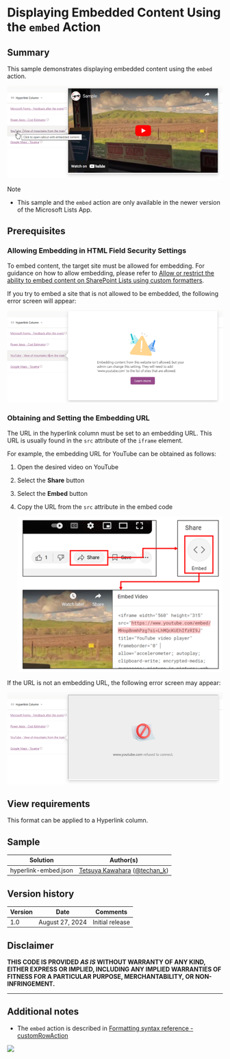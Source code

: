 # Displaying Embedded Content Using the `embed` Action

## Summary

This sample demonstrates displaying embedded content using the `embed` action.

![screenshot of the sample](./assets/screenshot.png)

> [!NOTE]  
> - This sample and the `embed` action are only available in the newer version of the Microsoft Lists App.

## Prerequisites

### Allowing Embedding in HTML Field Security Settings

To embed content, the target site must be allowed for embedding. For guidance on how to allow embedding, please refer to [Allow or restrict the ability to embed content on SharePoint Lists using custom formatters](https://go.microsoft.com/fwlink/p/?linkid=2258033).

If you try to embed a site that is not allowed to be embedded, the following error screen will appear:

![screenshot of the error screen when target site is not allowed to embed](./assets/not-allowed-screen.png)

### Obtaining and Setting the Embedding URL

The URL in the hyperlink column must be set to an embedding URL. This URL is usually found in the `src` attribute of the `iframe` element.

For example, the embedding URL for YouTube can be obtained as follows:

1. Open the desired video on YouTube
1. Select the **Share** button
1. Select the **Embed** button
1. Copy the URL from the `src` attribute in the embed code

    ![instructions on how to get the embedding URL for YouTube videos](./assets/youtube-embed-url.png)

If the URL is not an embedding URL, the following error screen may appear:

![screenshot of the error screen if the URL is not an embedding URL](./assets/refused-screen.png)

## View requirements

This format can be applied to a Hyperlink column.

## Sample

Solution|Author(s)
--------|---------
hyperlink-embed.json | [Tetsuya Kawahara](https://github.com/tecchan1107) ([@techan_k](https://twitter.com/techan_k))

## Version history

Version |Date            |Comments
--------|----------------|--------
1.0     |August 27, 2024 |Initial release

## Disclaimer
**THIS CODE IS PROVIDED *AS IS* WITHOUT WARRANTY OF ANY KIND, EITHER EXPRESS OR IMPLIED, INCLUDING ANY IMPLIED WARRANTIES OF FITNESS FOR A PARTICULAR PURPOSE, MERCHANTABILITY, OR NON-INFRINGEMENT.**

---

## Additional notes

- The `embed` action is described in [Formatting syntax reference - customRowAction](https://learn.microsoft.com/sharepoint/dev/declarative-customization/formatting-syntax-reference#customrowaction)

<img src="https://pnptelemetry.azurewebsites.net/list-formatting/column-samples/hyperlink-embed" />